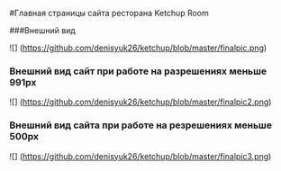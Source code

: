 #Главная страницы сайта ресторана Ketchup Room



###Внешний вид

![] (https://github.com/denisyuk26/ketchup/blob/master/finalpic.png)
### Внешний вид сайт при работе на разрешениях меньше 991px
![] (https://github.com/denisyuk26/ketchup/blob/master/finalpic2.png)
### Внешний вид сайта при работе на резрешениях меньше 500px
![] (https://github.com/denisyuk26/ketchup/blob/master/finalpic3.png)

